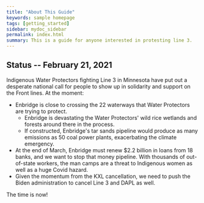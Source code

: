 ```yaml
---
title: "About This Guide"
keywords: sample homepage
tags: [getting_started]
sidebar: mydoc_sidebar
permalink: index.html
summary: This is a guide for anyone interested in protesting line 3.
---
```

## Status -- February 21, 2021

Indigenous Water Protectors fighting Line 3 in Minnesota have put out a desperate national call for people to show up in solidarity and support on the Front lines. At the moment:
- Enbridge is close to crossing the 22 waterways that Water Protectors are trying to protect. 
  * Enbridge is devastating the Water Protectors' wild rice wetlands and forests around there in the process.
  * If constructed, Enbridge's tar sands pipeline would produce as many emissions as 50 coal power plants, exacerbating the climate emergency.
- At the end of March, Enbridge must renew $2.2 billion in loans from 18 banks, and we want to stop that money pipeline. With thousands
of out-of-state workers, the man camps are a threat to Indigenous women as well as a huge Covid hazard. 
- Given the momentum from the KXL cancellation, we need to push the Biden administration to cancel Line 3 and DAPL as well. 
  
The time is now!

